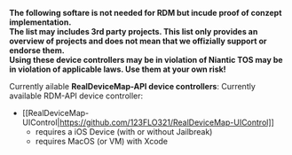 <strong>The following softare is not needed for RDM but incude proof of conzept implementation.<br>
The list may includes 3rd party projects. This list only provides an overview of projects and does not mean that we offizially support or endorse them.<br>
Using these device controllers may be in violation of Niantic TOS may be in violation of applicable laws. Use them at your own risk!</strong>

Currently ailable **RealDeviceMap-API device controllers**:
   Currently available RDM-API device controller: 
  -  [[RealDeviceMap-UIControl|https://github.com/123FLO321/RealDeviceMap-UIControl]]
     - requires a iOS Device (with or without Jailbreak)
     - requires MacOS (or VM) with Xcode